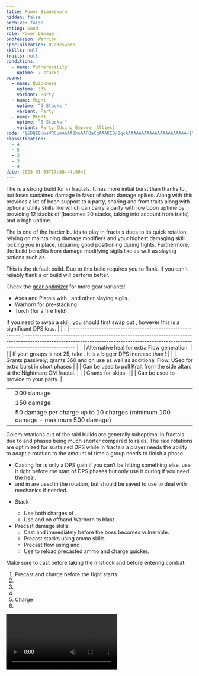 ```yaml
---
title: Power Bladesworn
hidden: false
archive: false
rating: Good
role: Power Damage
profession: Warrior
specialization: BLadesworn
skills: null
traits: null
conditions:
  - name: Vulnerability
    uptime: 7 stacks
boons:
  - name: Quickness
    uptime: 33%
    variant: Party
  - name: Might
    uptime: "3 Stacks "
    variant: Party
  - name: Might
    uptime: "8 Stacks "
    variant: Party (Using Empower Allies)
code: "[&DQIEHwsVRCumAAAA8hoAAP0aCgAAAKIB/BqcAAAAAAAAAAAAAAAAAAAAAAA=]"
classification:
  - 4
  - 5
  - 3
  - 3
  - 4
date: 2023-01-03T17:38:44.004Z
---
```


The <Specialization text="Power Bladesworn" name="Bladesworn"/> is a strong build for <Specialization name="Warrior"/> in fractals. It has more initial burst than <Specialization text="Power Berserker" name="Berserker"/> thanks to <Skill name="Dragon Trigger" />, but loses sustained damage in favor of short damage spikes. Along with this <Specialization text="Power Bladesworn" name="Bladesworn"/> provides a lot of boon support to a party, sharing <Boon name="Might"/> and <Boon name="Quickness"/> from traits along with optional utility skills like <Skill name="Forgreatjustice"/> which can carry a party with low boon uptime by providing 12 stacks of <Boon name="Might"/> (becomes 20 stacks, taking into account <Boon name="Might"/> from traits) and a high <Boon name="Fury"/> uptime.

The <Specialization text="Power Bladesworn" name="Bladesworn"/> is one of the harder builds to play in fractals dues to its quick rotation, relying on maintaining damage modifiers and your highest damaging skill locking you in place, requiring good positioning during fights. Furthermore, the build benefits from damage modifying sigils like <Item name="Impact" type="Sigil"/> as well as slaying potions such as <Item name="Powerful Potion of Slaying Scarlets Armies"/>.

<Divider text="Equipment" />

<CharacterWithAr>  
<Character title="Thief Rune" gear='{"attributes":{"profession":"Warrior","specialization":"Bladesworn","data":{"Health":26282,"Armor":2496,"Power":3600,"Precision":2365,"Toughness":1225,"Vitality":1707,"Ferocity":1528,"Condition Damage":850,"Expertise":0,"Concentration":225,"Healing Power":0,"Agony Resistance":150,"Condition Duration":0,"Boon Duration":0.15,"Critical Chance":1,"Critical Damage":2.5186666666666664,"Power Coefficient":4560,"Power2 Coefficient":0,"Burning Coefficient":0,"Bleeding Coefficient":0,"Poison Coefficient":0,"Torment Coefficient":0,"Confusion Coefficient":0,"Flat DPS":0,"Siphon Base Coefficient":0,"Effective Power":26948.30567121,"NonCrit Effective Power":10699.433167500001,"Power DPS":47317.77969222857,"Power2 DPS":0,"Siphon DPS":0,"Bleeding Damage":104.9375,"Bleeding Stacks":0,"Bleeding DPS":0,"Burning Damage":377.703125,"Burning Stacks":0,"Burning DPS":0,"Confusion Damage":128.58437500000002,"Confusion Stacks":0,"Confusion DPS":0,"Poison Damage":121.46875,"Poison Stacks":0,"Poison DPS":0,"Torment Damage":155.68125,"Torment Stacks":0,"Torment DPS":0,"Damage":47317.77969222857,"Effective Health":130547008.9552239,"Survivability":66368.58614907163,"Effective Healing":390,"Healing":390}},"armor":{"weight":"Heavy","helmAffix":"Berserker","helmRuneId":24818,"helmRune":"Thief","helmRuneCount":6,"helmInfusionId":37131,"shouldersAffix":"Berserker","shouldersRuneId":24818,"shouldersRune":"Thief","shouldersRuneCount":6,"shouldersInfusionId":37131,"coatAffix":"Berserker","coatRuneId":24818,"coatRune":"Thief","coatRuneCount":6,"coatInfusionId":37131,"glovesAffix":"Berserker","glovesRuneId":24818,"glovesRune":"Thief","glovesRuneCount":6,"glovesInfusionId":37131,"leggingsAffix":"Assassin","leggingsRuneId":24818,"leggingsRune":"Thief","leggingsRuneCount":6,"leggingsInfusionId":37131,"bootsAffix":"Berserker","bootsRuneId":24818,"bootsRune":"Thief","bootsRuneCount":6,"bootsInfusionId":37131},"weapon":{"weapon1MainId":76158,"weapon1MainType":"Axe","weapon1MainSigil1Id":24615,"weapon1MainAffix":"Berserker","weapon1MainInfusion1Id":37131,"weapon1OffId":30693,"weapon1OffType":"Pistol","weapon1OffSigilId":24868,"weapon1OffAffix":"Berserker","weapon1OffInfusionId":37131,"weapon2MainInfusion2Id":37131,"weapon2MainSigil2Id":24868},"backAndTrinket":{"backItemAffix":"Berserker","backItemInfusion1Id":37131,"backItemInfusion2Id":37131,"amuletAffix":"Berserker","ring1Affix":"Assassin","ring1Infusion1Id":37131,"ring1Infusion2Id":37131,"ring1Infusion3Id":37131,"ring2Affix":"Berserker","ring2Infusion1Id":37131,"ring2Infusion2Id":37131,"ring2Infusion3Id":37131,"accessory1Affix":"Assassin","accessory1InfusionId":37131,"accessory2Affix":"Berserker","accessory2InfusionId":37131},"consumables":{"foodId":91805,"utilityId":77569},"skills":{"healId":14401,"utility1Id":62967,"utility2Id":68085,"utility3Id":62960,"eliteId":62901},"assumedBuffs":{"value":[{"id":"might","type":"Boon"},{"id":"fury","type":"Boon"},{"id":"protection","type":"Boon"},{"id":"vulnerability","type":"Condition"},{"id":"jade-bot","gw2id":96613,"type":"Item"},{"id":"omnipotion","gw2id":79722,"type":"Item"}]},"traits":{"selection":[[1444,1449,1437],[1469,1486,0],[2225,2302,2239]],"lines":[4,11,68]}}'>

This is the default build. Due to <Item id="24818"/> this build requires you to flank. If you can't reliably flank a <Item id="24836"/> or <Item id="24723"/> build will perform better.

Check the [gear optimizer](https://optimizer.discretize.eu/) for more gear variants!

</Character>
</CharacterWithAr>  


<Divider text="Build" />

<Grid>
<GridItem sm="7">
<Traits traits1Id="4" traits1="Strength" traits1Selected="Peak Performance,Great Fortitude,Berserkers Power" traits2="Tactics" traits2Selected="Leg Specialist,Warriors Cunning,Martial Cadence" traits3Id="68" traits3="Bladesworn" traits3Selected="Unseen Sword,Fierce as Fire,Unyielding Dragon"/>

<Card title="Extra Weapons">

- Axes and Pistols with <Item name="Night" type="Sigil" disableText/>, <Item name="Serpent Slaying" type="Sigil" disableText/> and other slaying sigils.
- Warhorn for pre-stacking <Boon name="Might"/>
- Torch (for a fire field).

</Card>
</GridItem>

<GridItem sm="5">
<Card title="Situational Skills">
If you need to swap a skill, you should first swap out <Skill id="68085"/>, however this is a significant DPS loss.
|                                                           |                                                                                                                                                                                   |
| --------------------------------------------------------- | --------------------------------------------------------------------------------------------------------------------------------------------------------------------------------- |
| <Skill name="To The Limit" size="big" disableText/>       | Alternative heal for extra Flow generation.                                                      |
| <Skill name="For Great Justice!" size="big" disableText/> | If your groups <Boon name="Might"/> is not 25, take <Skill name="Forgreatjustice"/>. It is a bigger DPS increase than <Skill name="signetofmight"/>!                              |
| <Skill name="Signet of fury" size="big" disableText/>     | Grants <Attribute name="Precision" text="180 Precision"/> passively; grants 360 <Attribute name="Precision"/> and <Attribute name="Ferocity"/> on use as well as additional Flow. USed for extra burst in short phases |
| <Skill name="onmymark" size="big" disableText/>           | Can be used to pull Krait from the side altars at the Nightmare CM fractal.                                                                                                       |
| <Skill name="featherfootgrace" size="big" disableText/>   | Grants <Effect name="Superspeed"/> for skips.                                                                                                                                     |
| <Skill name="bannerofdefense" size="big" disableText/>        | Can be used to provide <Boon name="Aegis"/> to your party.                                                                                                                                    |

</Card>
<Card title="CC skills">

|                                   |                                                                                 |
| --------------------------------- | ------------------------------------------------------------------------------- |
| <Skill name="bullscharge"/>       | 300 damage                                                                      |
| <Skill id="14502"/>               | 150 damage                                                                      |
| <Skill name="Dragonslash-Force"/> | 50 damage per charge up to 10 charges (minimum 100 damage - maximum 500 damage) |

</Card>
</GridItem>
</Grid>

<Divider text="Rotation / Skill usage" />

<Grid>
<GridItem xs="12" sm="6">
<Card title="Information">

Golem rotations out of the raid builds are generally suboptimal in fractals due to <Effect name="Exposed"/> and phases being much shorter compared to raids. The raid rotations are optimized for sustained DPS while in fractals a player needs the ability to adapt a rotation to the amount of time a group needs to finish a phase.

- Casting <Skill name="Mending"/> for <Trait name="Peak Performance"/> is only a DPS gain if you can’t be hitting something else, use it right before the start of DPS phases but only use it during if you need the heal.
- <Skill name="Triggerguard"/> and <Skill name="Flicker Step"/> in <Skill name="Dragon Trigger"/> are used in the rotation, but should be saved to use to deal with mechanics if needed.

</Card>
</GridItem>

<GridItem xs="12" sm="6">

<Card title="Precasting">

- Stack <Boon name="Might"/>:
  - Use both charges of <Skill name="For Great Justice!"/>.
  - Use <Skill name="Call of Valor"/> and <Skill id="14393"/> on offhand Warhorn to blast <Boon name="Might"/>.
- Precast damage skills:
  - Cast <Skill name="Mending"/> and <Skill id="68085"/> immediately before the boss becomes vulnerable.
  - Precast <Trait name="Fierce as Fire"/> stacks using ammo skills.
  - Precast flow using <Skill name="Flow Stabilizer"/> and <Skill name="To the Limit"/>.
  - Use <Skill name="Tactical Reload"/> to reload precasted ammo and charge <Skill name="Dragon Trigger"/> quicker.

</Card>

</GridItem>

<GridItem xs="12" sm="6">

<Card title="Opener">

Make sure to cast <Skill name="Tactical Reload"/> before taking the mistlock and <Skill id="68085"/> before entering combat.

1. Precast <Skill id="68085"/> and charge <Skill name="dragontrigger" /> before the fight starts
2. <Skill name="dragonslashforce" />
3. <Skill name="dragonspikemine" />
4. <Skill name="tacticalreload" />
5. Charge <Skill name="dragontrigger" />
6. <Skill name="dragonslashforce" />
</Card>

</GridItem>

<GridItem xs="12" sm="6">
<Card title="Golem Rotation">

<Video youtube="yNXwsIXsakg" caption="by Evo"/>
</Card>
</GridItem>
</Grid>
